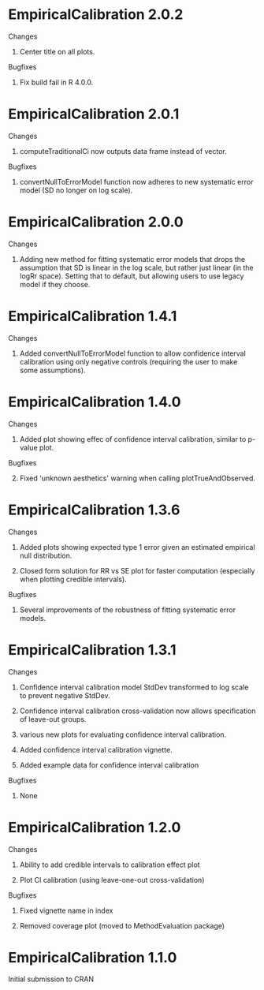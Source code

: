 EmpiricalCalibration 2.0.2
==========================

Changes

1. Center title on all plots.

Bugfixes

1. Fix build fail in R 4.0.0.


EmpiricalCalibration 2.0.1
==========================

Changes

1. computeTraditionalCi now outputs data frame instead of vector.

Bugfixes

1. convertNullToErrorModel function now adheres to new systematic error model (SD no longer on log scale).


EmpiricalCalibration 2.0.0
==========================

Changes

1. Adding new method for fitting systematic error models that drops the assumption that SD is linear in the log scale, but rather just linear (in the logRr space). Setting that to default, but allowing users to use legacy model if they choose.


EmpiricalCalibration 1.4.1
==========================

Changes

1. Added convertNullToErrorModel function to allow confidence interval calibration using only negative controls (requiring the user to make some assumptions).


EmpiricalCalibration 1.4.0
==========================

Changes

1. Added plot showing effec of confidence interval calibration, similar to p-value plot.

Bugfixes

2. Fixed 'unknown aesthetics' warning when calling plotTrueAndObserved.


EmpiricalCalibration 1.3.6
==========================

Changes

1. Added plots showing expected type 1 error given an estimated empirical null distribution.

2. Closed form solution for RR vs SE plot for faster computation (especially when plotting credible intervals).

Bugfixes

1. Several improvements of the robustness of fitting systematic error models.


EmpiricalCalibration 1.3.1
===========================

Changes

1. Confidence interval calibration model StdDev transformed to log scale to prevent negative StdDev.

2. Confidence interval calibration cross-validation now allows specification of leave-out groups.

3. various new plots for evaluating confidence interval calibration.

4. Added confidence interval calibration vignette.

5. Added example data for confidence interval calibration

Bugfixes

1. None


EmpiricalCalibration 1.2.0
==========================

Changes

1. Ability to add credible intervals to calibration effect plot

2. Plot CI calibration (using leave-one-out cross-validation)

Bugfixes

1. Fixed vignette name in index

2. Removed coverage plot (moved to MethodEvaluation package)


EmpiricalCalibration 1.1.0
==========================

Initial submission to CRAN
